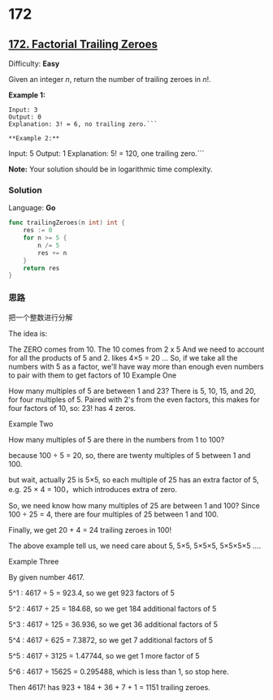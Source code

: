 # 172

## [172\. Factorial Trailing Zeroes](https://leetcode.com/problems/factorial-trailing-zeroes/)

Difficulty: **Easy**


Given an integer _n_, return the number of trailing zeroes in _n_!.

**Example 1:**

```
Input: 3
Output: 0
Explanation: 3! = 6, no trailing zero.```

**Example 2:**

```
Input: 5
Output: 1
Explanation: 5! = 120, one trailing zero.```

**Note:** Your solution should be in logarithmic time complexity.


### Solution

Language: **Go**

```go
func trailingZeroes(n int) int {
    res := 0
	for n >= 5 {
		n /= 5
		res += n
	}
	return res
}
```
### 思路

把一个整数进行分解


The idea is:

The ZERO comes from 10.
The 10 comes from 2 x 5
And we need to account for all the products of 5 and 2. likes 4×5 = 20 ...
So, if we take all the numbers with 5 as a factor, we'll have way more than enough even numbers to pair with them to get factors of 10
Example One

How many multiples of 5 are between 1 and 23? There is 5, 10, 15, and 20, for four multiples of 5. Paired with 2's from the even factors, this makes for four factors of 10, so: 23! has 4 zeros.

Example Two

How many multiples of 5 are there in the numbers from 1 to 100?

because 100 ÷ 5 = 20, so, there are twenty multiples of 5 between 1 and 100.

but wait, actually 25 is 5×5, so each multiple of 25 has an extra factor of 5, e.g. 25 × 4 = 100，which introduces extra of zero.

So, we need know how many multiples of 25 are between 1 and 100? Since 100 ÷ 25 = 4, there are four multiples of 25 between 1 and 100.

Finally, we get 20 + 4 = 24 trailing zeroes in 100!

The above example tell us, we need care about 5, 5×5, 5×5×5, 5×5×5×5 ....

Example Three

By given number 4617.

5^1 : 4617 ÷ 5 = 923.4, so we get 923 factors of 5

5^2 : 4617 ÷ 25 = 184.68, so we get 184 additional factors of 5

5^3 : 4617 ÷ 125 = 36.936, so we get 36 additional factors of 5

5^4 : 4617 ÷ 625 = 7.3872, so we get 7 additional factors of 5

5^5 : 4617 ÷ 3125 = 1.47744, so we get 1 more factor of 5

5^6 : 4617 ÷ 15625 = 0.295488, which is less than 1, so stop here.

Then 4617! has 923 + 184 + 36 + 7 + 1 = 1151 trailing zeroes.